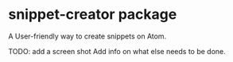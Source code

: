 
# snippet-creator package

A User-friendly way to create snippets on Atom.

TODO:  add a screen shot
Add info on what else needs to be done.
